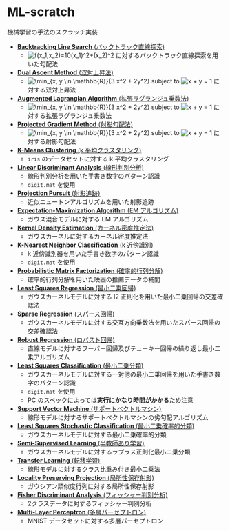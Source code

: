 # ML-scratch

機械学習の手法のスクラッチ実装

- [**Backtracking Line Search** (バックトラック直線探索)](Backtracking-Line-Search)
    - <img src="https://render.githubusercontent.com/render/math?math=f%28x_1%2Cx_2%29%3D10%28x_1%29%5E2%2B%28x_2%29%5E2%0A" alt="f(x_1,x_2)=10(x_1)^2+(x_2)^2"> に対するバックトラック直線探索を用いた勾配法
- [**Dual Ascent Method** (双対上昇法)](Dual-Ascent-Method)
    - <img src="https://render.githubusercontent.com/render/math?math=%5Cdisplaystyle+%5Cmin_%7Bx%2C+y+%5Cin+%5Cmathbb%7BR%7D%7D%7B3+x%5E2+%2B+2y%5E2%7D" alt="\min_{x, y \in \mathbb{R}}{3 x^2 + 2y^2}"> subject to <img src="https://render.githubusercontent.com/render/math?math=%5Ctextstyle+x+%2B+y+%3D+1" alt="x + y = 1"> に対する双対上昇法
- [**Augmented Lagrangian Algorithm** (拡張ラグランジュ乗数法)](Augmented-Lagrangian-Algorithm)
    - <img src="https://render.githubusercontent.com/render/math?math=%5Cdisplaystyle+%5Cmin_%7Bx%2C+y+%5Cin+%5Cmathbb%7BR%7D%7D%7B3+x%5E2+%2B+2y%5E2%7D" alt="\min_{x, y \in \mathbb{R}}{3 x^2 + 2y^2}"> subject to <img src="https://render.githubusercontent.com/render/math?math=%5Ctextstyle+x+%2B+y+%3D+1" alt="x + y = 1"> に対する拡張ラグランジュ乗数法
- [**Projected Gradient Method** (射影勾配法)](Projected-Gradient-Method)
    - <img src="https://render.githubusercontent.com/render/math?math=%5Cdisplaystyle+%5Cmin_%7Bx%2C+y+%5Cin+%5Cmathbb%7BR%7D%7D%7B3+x%5E2+%2B+2y%5E2%7D" alt="\min_{x, y \in \mathbb{R}}{3 x^2 + 2y^2}"> subject to <img src="https://render.githubusercontent.com/render/math?math=%5Ctextstyle+x+%2B+y+%3D+1" alt="x + y = 1"> に対する射影勾配法
- [**K-Means Clustering** (k 平均クラスタリング)](K-Means-Clustering)
    - `iris` のデータセットに対する k 平均クラスタリング
- [**Linear Discriminant Analysis** (線形判別分析)](Linear-Discriminant-Analysis)
    - 線形判別分析を用いた手書き数字のパターン認識
    - `digit.mat` を使用
- [**Projection Pursuit** (射影追跡)](Projection-Pursuit)
    - 近似ニュートンアルゴリズムを用いた射影追跡
- [**Expectation-Maximization Algorithm** (EM アルゴリズム)](Expectation-Maximization-Algorithm)
    - ガウス混合モデルに対する EM アルゴリズム
- [**Kernel Density Estimation** (カーネル密度推定法)](Kernel-Density-Estimation)
    - ガウスカーネルに対するカーネル密度推定法
- [**K-Nearest Neighbor Classification** (k 近傍識別)](K-Nearest-Neighbor-Classification)
    - k 近傍識別器を用いた手書き数字のパターン認識
    - `digit.mat` を使用
- [**Probabilistic Matrix Factorization** (確率的行列分解)](Probabilistic-Matrix-Factorization)
    - 確率的行列分解を用いた映画の推薦データの補間
- [**Least Squares Regression** (最小二乗回帰)](Least-Squares-Regression)
    - ガウスカーネルモデルに対する l2 正則化を用いた最小二乗回帰の交差確認法
- [**Sparse Regression** (スパース回帰)](Sparse-Regression)
    - ガウスカーネルモデルに対する交互方向乗数法を用いたスパース回帰の交差確認法
- [**Robust Regression** (ロバスト回帰)](Robust-Regression)
    - 直線モデルに対するフーバー回帰及びテューキー回帰の繰り返し最小二乗アルゴリズム
- [**Least Squares Classification** (最小二乗分類)](Least-Squares-Classification)
    - ガウスカーネルモデルに対する一対他の最小二乗回帰を用いた手書き数字のパターン認識
    - `digit.mat` を使用
    - PC のスペックによっては**実行にかなり時間がかかる**ため注意
- [**Support Vector Machine** (サポートベクトルマシン)](Support-Vector-Machine)
    - 線形モデルに対するサポートベクトルマシンの劣勾配アルゴリズム
- [**Least Squares Stochastic Classification** (最小二乗確率的分類)](Least-Squares-Stochastic-Classification)
    - ガウスカーネルモデルに対する最小二乗確率的分類
- [**Semi-Supervised Learning** (半教師あり学習)](Semi-Supervised-Learning)
    - ガウスカーネルモデルに対するラプラス正則化最小二乗分類
- [**Transfer Learning** (転移学習)](Transfer-Learning)
    - 線形モデルに対するクラス比重み付き最小二乗法
- [**Locality Preserving Projection** (局所性保存射影)](Locality-Preserving-Projection)
    - ガウシアン類似度行列に対する局所性保存射影
- [**Fisher Discriminant Analysis** (フィッシャー判別分析)](Fisher-Discriminant-Analysis)
    - 2クラスデータに対するフィッシャー判別分析
- [**Multi-Layer Perceptron** (多層パーセプトロン)](Multi-Layer-Perceptron)
    - MNIST データセットに対する多層パーセプトロン